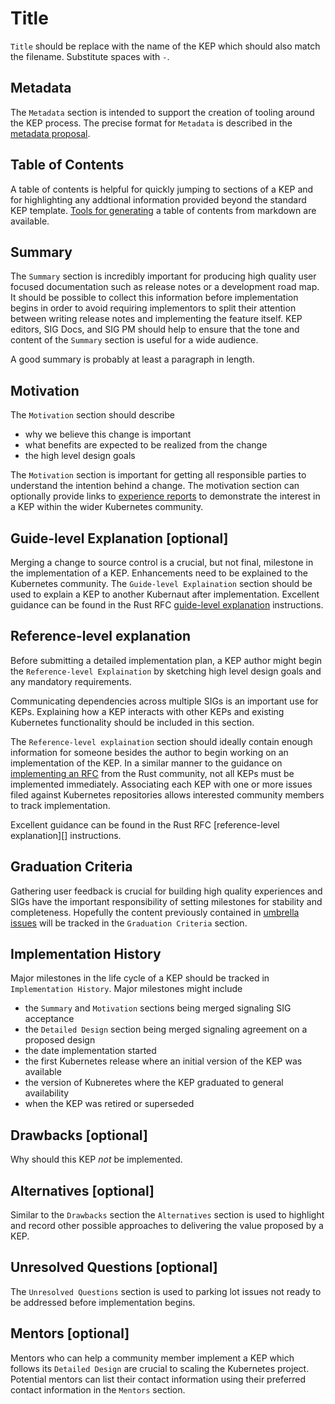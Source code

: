 # Title

`Title` should be replace with the name of the KEP which should also match the
filename. Substitute spaces with `-`.

## Metadata

The `Metadata` section is intended to support the creation of tooling around the
KEP process. The precise format for `Metadata` is described in the
[metadata proposal][].

[metadata proposal]: https://docs.google.com/document/d/1ynmBMuDuT7yGzRscObB1KtgJj8ljYq0I5q4oshrJUCs/edit#

## Table of Contents

A table of contents is helpful for quickly jumping to sections of a KEP and for
highlighting any addtional information provided beyond the standard KEP
template. [Tools for generating][] a table of contents from markdown are
available.

[Tools for generating]: https://github.com/ekalinin/github-markdown-toc

## Summary

The `Summary` section is incredibly important for producing high quality user
focused documentation such as release notes or a development road map. It should
be possible to collect this information before implementation begins in order
to avoid requiring implementors to split their attention between writing
release notes and implementing the feature itself. KEP editors, SIG Docs, and
SIG PM should help to ensure that the tone and content of the `Summary` section
is useful for a wide audience.

A good summary is probably at least a paragraph in length.

## Motivation

The `Motivation` section should describe

- why we believe this change is important
- what benefits are expected to be realized from the change
- the high level design goals

The `Motivation` section is important for getting all responsible parties to
understand the intention behind a change. The motivation section can optionally
provide links to [experience reports][] to demonstrate the interest in a KEP
within the wider Kubernetes community.

[experience reports]: https://github.com/golang/go/wiki/ExperienceReports

## Guide-level Explanation [optional]

Merging a change to source control is a crucial, but not final, milestone in
the implementation of a KEP. Enhancements need to be explained to the Kubernetes
community. The `Guide-level Explaination` section should be used to explain a
KEP to another Kubernaut after implementation. Excellent guidance can be
found in the Rust RFC [guide-level explanation][] instructions.


[guide-level explanation]: https://github.com/rust-lang/rfcs/blob/master/0000-template.md#guide-level-explanation


## Reference-level explanation

Before submitting a detailed implementation plan, a KEP author might begin the
`Reference-level Explaination` by sketching high level design goals and any
mandatory requirements.

Communicating dependencies across multiple SIGs is an important use for KEPs.
Explaining how a KEP interacts with other KEPs and existing Kubernetes
functionality should be included in this section.

The `Reference-level explaination` section should ideally contain enough
information for someone besides the author to begin working on an implementation
of the KEP. In a similar manner to the guidance on [implementing an RFC][] from
the Rust community, not all KEPs must be implemented immediately. Associating
each KEP with one or more issues filed against Kubernetes repositories allows
interested community members to track implementation.

Excellent guidance can be found in the Rust RFC [reference-level explanation][]
instructions.

[reference-level explaination]: https://github.com/rust-lang/rfcs/blob/master/0000-template.md#reference-level-explanation

[implementing an RFC]: https://github.com/rust-lang/rfcs/blob/master/README.md#implementing-an-rfc

## Graduation Criteria

Gathering user feedback is crucial for building high quality experiences and
SIGs have the important responsibility of setting milestones for stability
and completeness. Hopefully the content previously contained in
[umbrella issues][] will be tracked in the `Graduation Criteria` section.

[umbrella issues]: https://github.com/kubernetes/kubernetes/issues/42752

## Implementation History

Major milestones in the life cycle of a KEP should be tracked in
`Implementation History`. Major milestones might include

- the `Summary` and `Motivation` sections being merged signaling SIG acceptance
- the `Detailed Design` section being merged signaling agreement on a proposed
  design
- the date implementation started
- the first Kubernetes release where an initial version of the KEP was available
- the version of Kubneretes where the KEP graduated to general availability
- when the KEP was retired or superseded

## Drawbacks [optional]

Why should this KEP _not_ be implemented.

## Alternatives [optional]

Similar to the `Drawbacks` section the `Alternatives` section is used to
highlight and record other possible approaches to delivering the value proposed
by a KEP.

## Unresolved Questions [optional]

The `Unresolved Questions` section is used to parking lot issues not ready to be
addressed before implementation begins.

## Mentors [optional]

Mentors who can help a community member implement a KEP which follows its
`Detailed Design` are crucial to scaling the Kubernetes project. Potential
mentors can list their contact information using their preferred contact
information in the `Mentors` section.

